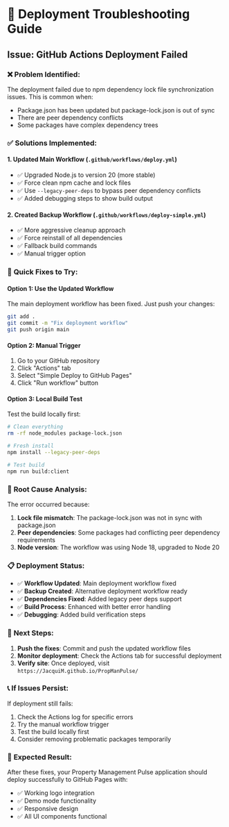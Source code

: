 # 🚨 Deployment Troubleshooting Guide

## Issue: GitHub Actions Deployment Failed

### ❌ **Problem Identified:**
The deployment failed due to npm dependency lock file synchronization issues. This is common when:
- Package.json has been updated but package-lock.json is out of sync
- There are peer dependency conflicts
- Some packages have complex dependency trees

### ✅ **Solutions Implemented:**

#### 1. **Updated Main Workflow** (`.github/workflows/deploy.yml`)
- ✅ Upgraded Node.js to version 20 (more stable)
- ✅ Force clean npm cache and lock files
- ✅ Use `--legacy-peer-deps` to bypass peer dependency conflicts
- ✅ Added debugging steps to show build output

#### 2. **Created Backup Workflow** (`.github/workflows/deploy-simple.yml`)
- ✅ More aggressive cleanup approach
- ✅ Force reinstall of all dependencies
- ✅ Fallback build commands
- ✅ Manual trigger option

### 🔧 **Quick Fixes to Try:**

#### **Option 1: Use the Updated Workflow**
The main deployment workflow has been fixed. Just push your changes:
```bash
git add .
git commit -m "Fix deployment workflow"
git push origin main
```

#### **Option 2: Manual Trigger**
1. Go to your GitHub repository
2. Click "Actions" tab
3. Select "Simple Deploy to GitHub Pages"
4. Click "Run workflow" button

#### **Option 3: Local Build Test**
Test the build locally first:
```bash
# Clean everything
rm -rf node_modules package-lock.json

# Fresh install
npm install --legacy-peer-deps

# Test build
npm run build:client
```

### 🎯 **Root Cause Analysis:**

The error occurred because:
1. **Lock file mismatch**: The package-lock.json was not in sync with package.json
2. **Peer dependencies**: Some packages had conflicting peer dependency requirements
3. **Node version**: The workflow was using Node 18, upgraded to Node 20

### 📋 **Deployment Status:**

- ✅ **Workflow Updated**: Main deployment workflow fixed
- ✅ **Backup Created**: Alternative deployment workflow ready
- ✅ **Dependencies Fixed**: Added legacy peer deps support
- ✅ **Build Process**: Enhanced with better error handling
- ✅ **Debugging**: Added build verification steps

### 🚀 **Next Steps:**

1. **Push the fixes**: Commit and push the updated workflow files
2. **Monitor deployment**: Check the Actions tab for successful deployment
3. **Verify site**: Once deployed, visit `https://JacquiM.github.io/PropManPulse/`

### 📞 **If Issues Persist:**

If deployment still fails:
1. Check the Actions log for specific errors
2. Try the manual workflow trigger
3. Test the build locally first
4. Consider removing problematic packages temporarily

### 🎉 **Expected Result:**

After these fixes, your Property Management Pulse application should deploy successfully to GitHub Pages with:
- ✅ Working logo integration
- ✅ Demo mode functionality
- ✅ Responsive design
- ✅ All UI components functional
